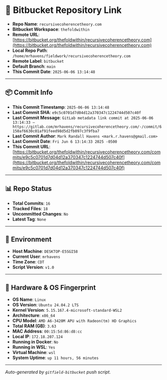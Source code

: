 # 🔗 Bitbucket Repository Link

- **Repo Name**: `recursivecoherencetheory.com`
- **Bitbucket Workspace**: `thefoldwithin`
- **Remote URL**: [https://bitbucket.org/thefoldwithin/recursivecoherencetheory.com](https://bitbucket.org/thefoldwithin/recursivecoherencetheory.com)
- **Local Repo Path**: `/home/mrhavens/fieldwork/recursivecoherencetheory.com`
- **Remote Label**: `bitbucket`
- **Default Branch**: `main`
- **This Commit Date**: `2025-06-06 13:14:48`

---

## 📦 Commit Info

- **This Commit Timestamp**: `2025-06-06 13:14:48`
- **Last Commit SHA**: `e9c5c0701d7d04d12a370347c1224744d507c40f`
- **Last Commit Message**: `GitLab metadata link commit at 2025-06-06 13:14:33 — https://gitlab.com/mrhavens/recursivecoherencetheory.com/-/commit/6150af6630c01af91feed98d5d2fb097c3f9fba7`
- **Last Commit Author**: `Mark Randall Havens <mark.r.havens@gmail.com>`
- **Last Commit Date**: `Fri Jun 6 13:14:33 2025 -0500`
- **This Commit URL**: [https://bitbucket.org/thefoldwithin/recursivecoherencetheory.com/commits/e9c5c0701d7d04d12a370347c1224744d507c40f](https://bitbucket.org/thefoldwithin/recursivecoherencetheory.com/commits/e9c5c0701d7d04d12a370347c1224744d507c40f)

---

## 📊 Repo Status

- **Total Commits**: `16`
- **Tracked Files**: `18`
- **Uncommitted Changes**: `No`
- **Latest Tag**: `None`

---

## 🧭 Environment

- **Host Machine**: `DESKTOP-E5SGI58`
- **Current User**: `mrhavens`
- **Time Zone**: `CDT`
- **Script Version**: `v1.0`

---

## 🧬 Hardware & OS Fingerprint

- **OS Name**: `Linux`
- **OS Version**: `Ubuntu 24.04.2 LTS`
- **Kernel Version**: `5.15.167.4-microsoft-standard-WSL2`
- **Architecture**: `x86_64`
- **CPU Model**: `AMD A6-3420M APU with Radeon(tm) HD Graphics`
- **Total RAM (GB)**: `3.63`
- **MAC Address**: `00:15:5d:86:d8:cc`
- **Local IP**: `172.18.207.124`
- **Running in Docker**: `No`
- **Running in WSL**: `Yes`
- **Virtual Machine**: `wsl`
- **System Uptime**: `up 11 hours, 56 minutes`

---

_Auto-generated by `gitfield-bitbucket` push script._
